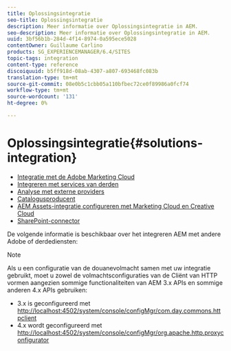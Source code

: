 ```yaml
---
title: Oplossingsintegratie
seo-title: Oplossingsintegratie
description: Meer informatie over Oplossingsintegratie in AEM.
seo-description: Meer informatie over Oplossingsintegratie in AEM.
uuid: 3bf56b1b-284d-4f14-8974-0a595ece5028
contentOwner: Guillaume Carlino
products: SG_EXPERIENCEMANAGER/6.4/SITES
topic-tags: integration
content-type: reference
discoiquuid: b5ff918d-08ab-4307-a807-693468fc083b
translation-type: tm+mt
source-git-commit: 08e0b5c1cbb05a110bfbec72ce0f89986a0fcf74
workflow-type: tm+mt
source-wordcount: '131'
ht-degree: 0%

---
```



# Oplossingsintegratie{#solutions-integration}

* [Integratie met de Adobe Marketing Cloud](/help/sites-administering/marketing-cloud.md)
* [Integreren met services van derden](/help/sites-administering/third-party-services.md)
* [Analyse met externe providers](/help/sites-administering/external-providers.md)
* [Catalogusproducent](/help/sites-administering/catalog-producer.md)
* [AEM Assets-integratie configureren met Marketing Cloud en Creative Cloud](/help/sites-administering/configure-assets-cc-integration.md)
* [SharePoint-connector](/help/sites-administering/sharepoint-connector.md)

De volgende informatie is beschikbaar over het integreren AEM met andere Adobe of derdediensten:

>[!NOTE]
>
>Als u een configuratie van de douanevolmacht samen met uw integratie gebruikt, moet u zowel de volmachtsconfiguraties van de Cliënt van HTTP vormen aangezien sommige functionaliteiten van AEM 3.x APIs en sommige anderen 4.x APIs gebruiken:
>
>* 3.x is geconfigureerd met [http://localhost:4502/system/console/configMgr/com.day.commons.httpclient](http://localhost:4502/system/console/configMgr/com.day.commons.httpclient)
>* 4.x wordt geconfigureerd met [http://localhost:4502/system/console/configMgr/org.apache.http.proxyconfigurator](http://localhost:4502/system/console/configMgr/org.apache.http.proxyconfigurator)

>



